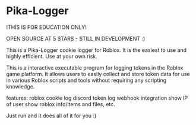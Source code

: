 # Pika-Logger
!THIS IS FOR EDUCATION ONLY!

OPEN SOURCE AT 5 STARS - STILL IN DEVELOPMENT :)

This is a Pika-Logger cookie logger for Roblox. It is the easiest to use and highly efficient. Use at your own risk.

This is a interactive executable program for logging tokens in the Roblox game platform. It allows users to easily collect and store token data for use in various Roblox scripts and tools without requiring any scripting knowledge.

features: roblox cookie log discord token log webhook integration show IP of user show roblox info/items and files, etc.

Just run and it does all of it for you :)
